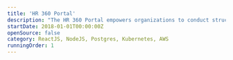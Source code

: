 ```yaml
---
title: 'HR 360 Portal'
description: "The HR 360 Portal empowers organizations to conduct structured and unbiased performance evaluations through dynamic rating systems based on pre-defined competencies. It allows employees to review their managers, and managers to evaluate their employees, creating a holistic view of performance and growth opportunities. By consolidating feedback from multiple sources, the portal provides detailed reports that highlight strengths, weaknesses, and actionable insights for improvement. This approach fosters transparency, accountability, and continuous improvement across all levels of the organization."
startDate: 2018-01-01T00:00:00Z
openSource: false
category: ReactJS, NodeJS, Postgres, Kubernetes, AWS
runningOrder: 1
---
```

